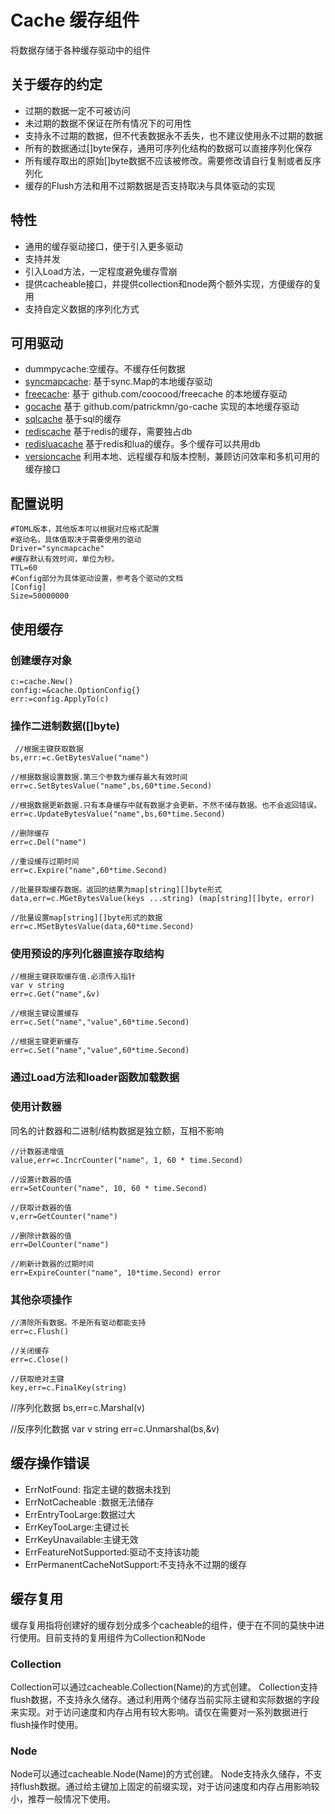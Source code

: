 # Cache  缓存组件

将数据存储于各种缓存驱动中的组件

## 关于缓存的约定

* 过期的数据一定不可被访问
* 未过期的数据不保证在所有情况下的可用性
* 支持永不过期的数据，但不代表数据永不丢失，也不建议使用永不过期的数据
* 所有的数据通过[]byte保存，通用可序列化结构的数据可以直接序列化保存
* 所有缓存取出的原始[]byte数据不应该被修改。需要修改请自行复制或者反序列化
* 缓存的Flush方法和用不过期数据是否支持取决与具体驱动的实现

## 特性

* 通用的缓存驱动接口，便于引入更多驱动
* 支持并发
* 引入Load方法，一定程度避免缓存雪崩
* 提供cacheable接口，并提供collection和node两个额外实现，方便缓存的复用
* 支持自定义数据的序列化方式

## 可用驱动

* dummpycache:空缓存。不缓存任何数据
* [syncmapcache](drivers/syncmapcache): 基于sync.Map的本地缓存驱动
* [freecache](drivers/freecache): 基于 github.com/coocood/freecache 的本地缓存驱动
* [gocache](drivers/gocache) 基于 github.com/patrickmn/go-cache 实现的本地缓存驱动
* [sqlcache](https://github.com/herb-go/providers/tree/master/sql/sqlcache) 基于sql的缓存
* [rediscache](https://github.com/herb-go/providers/tree/master/redis/rediscache) 基于redis的缓存，需要独占db
* [redisluacache](https://github.com/herb-go/providers/tree/master/redis/redisluacache) 基于redis和lua的缓存。多个缓存可以共用db
* [versioncache](drivers/versioncache) 利用本地、远程缓存和版本控制，兼顾访问效率和多机可用的缓存接口
  
## 配置说明

    #TOML版本，其他版本可以根据对应格式配置
    #驱动名，具体值取决于需要使用的驱动
    Driver="syncmapcache"
    #缓存默认有效时间，单位为秒。
    TTL=60   
    #Config部分为具体驱动设置，参考各个驱动的文档
    [Config]
    Size=50000000
    
## 使用缓存 

### 创建缓存对象

    c:=cache.New()
    config:=&cache.OptionConfig{}
    err:=config.ApplyTo(c)

### 操作二进制数据([]byte)

     //根据主键获取数据
    bs,err:=c.GetBytesValue("name")

    //根据数据设置数据.第三个参数为缓存最大有效时间
    err=c.SetBytesValue("name",bs,60*time.Second)

    //根据数据更新数据.只有本身缓存中就有数据才会更新。不然不储存数据。也不会返回错误。
    err=c.UpdateBytesValue("name",bs,60*time.Second)

    //删除缓存
    err=c.Del("name")

    //重设缓存过期时间
    err=c.Expire("name",60*time.Second)

    //批量获取缓存数据。返回的结果为map[string][]byte形式
	data,err=c.MGetBytesValue(keys ...string) (map[string][]byte, error)

    //批量设置map[string][]byte形式的数据
	err=c.MSetBytesValue(data,60*time.Second) 

### 使用预设的序列化器直接存取结构
    //根据主键获取缓存值.必须传入指针
    var v string
    err=c.Get("name",&v)

    //根据主键设置缓存
    err=c.Set("name","value",60*time.Second)

    //根据主键更新缓存
    err=c.Set("name","value",60*time.Second)

### 通过Load方法和loader函数加载数据

### 使用计数器

同名的计数器和二进制/结构数据是独立额，互相不影响

    //计数器递增值
    value,err=c.IncrCounter("name", 1, 60 * time.Second)

    //设置计数器的值
	err=SetCounter("name", 10, 60 * time.Second)

	//获取计数器的值
	v,err=GetCounter("name")

	//删除计数器的值
	err=DelCounter("name")

    //刷新计数器的过期时间
	err=ExpireCounter("name", 10*time.Second) error

### 其他杂项操作

    //清除所有数据。不是所有驱动都能支持
    err=c.Flush()

    //关闭缓存
    err=c.Close()

    //获取绝对主键
    key,err=c.FinalKey(string)

   //序列化数据
   bs,err=c.Marshal(v)

   //反序列化数据
   var v string
   err=c.Unmarshal(bs,&v)

## 缓存操作错误
* ErrNotFound: 指定主键的数据未找到
* ErrNotCacheable :数据无法储存
* ErrEntryTooLarge:数据过大
* ErrKeyTooLarge:主键过长
* ErrKeyUnavailable:主键无效
* ErrFeatureNotSupported:驱动不支持该功能
* ErrPermanentCacheNotSupport:不支持永不过期的缓存


## 缓存复用

缓存复用指将创建好的缓存划分成多个cacheable的组件，便于在不同的莫快中进行使用。目前支持的复用组件为Collection和Node

### Collection
Collection可以通过cacheable.Collection(Name)的方式创建。
Collection支持flush数据，不支持永久储存。通过利用两个储存当前实际主键和实际数据的字段来实现。对于访问速度和内存占用有较大影响。请仅在需要对一系列数据进行flush操作时使用。

### Node
Node可以通过cacheable.Node(Name)的方式创建。
Node支持永久储存，不支持flush数据。通过给主键加上固定的前缀实现，对于访问速度和内存占用影响较小，推荐一般情况下使用。